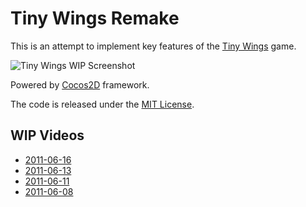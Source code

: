 # Tiny Wings Remake

This is an attempt to implement key features of the [Tiny Wings](http://itunes.apple.com/us/app/tiny-wings/id417817520?mt=8) game.

![Tiny Wings WIP Screenshot](http://github.com/haqu/tiny-wings/raw/master/screenshots/tiny-wings-latest.png)

Powered by [Cocos2D](http://www.cocos2d-iphone.org/) framework.

The code is released under the [MIT License](http://opensource.org/licenses/mit-license.php).

## WIP Videos

- [2011-06-16](http://www.youtube.com/watch?v=wg3Mzns02wM)
- [2011-06-13](http://www.youtube.com/watch?v=80IJIcoNqnk)
- [2011-06-11](http://www.youtube.com/watch?v=g4Z0MhPiR68)
- [2011-06-08](http://www.youtube.com/watch?v=k1RQtB10hN0)
